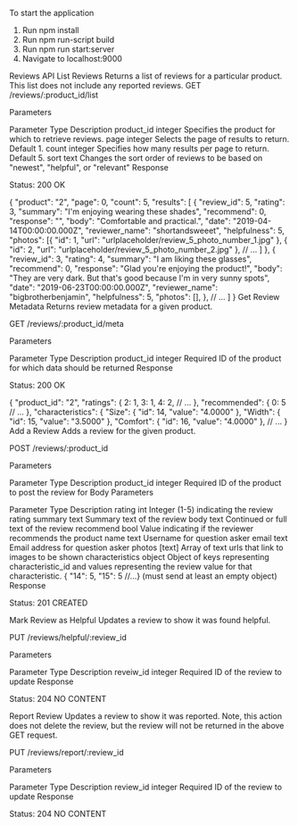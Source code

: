 To start the application
1. Run npm install
2. Run npm run-script build
3. Run npm run start:server
4. Navigate to localhost:9000

Reviews API
List Reviews
Returns a list of reviews for a particular product. This list does not include any reported reviews. GET /reviews/:product_id/list

Parameters

Parameter	Type	Description
product_id	integer	Specifies the product for which to retrieve reviews.
page	integer	Selects the page of results to return. Default 1.
count	integer	Specifies how many results per page to return. Default 5.
sort	text	Changes the sort order of reviews to be based on "newest", "helpful", or "relevant"
Response

Status: 200 OK

{
  "product": "2",
  "page": 0,
  "count": 5,
  "results": [
    {
      "review_id": 5,
      "rating": 3,
      "summary": "I'm enjoying wearing these shades",
      "recommend": 0,
      "response": "",
      "body": "Comfortable and practical.",
      "date": "2019-04-14T00:00:00.000Z",
      "reviewer_name": "shortandsweeet",
      "helpfulness": 5,
      "photos": [{
          "id": 1,
          "url": "urlplaceholder/review_5_photo_number_1.jpg"
        },
        {
          "id": 2,
          "url": "urlplaceholder/review_5_photo_number_2.jpg"
        },
        // ...
      ]
    },
    {
      "review_id": 3,
      "rating": 4,
      "summary": "I am liking these glasses",
      "recommend": 0,
      "response": "Glad you're enjoying the product!",
      "body": "They are very dark. But that's good because I'm in very sunny spots",
      "date": "2019-06-23T00:00:00.000Z",
      "reviewer_name": "bigbrotherbenjamin",
      "helpfulness": 5,
      "photos": [],
    },
    // ...
  ]
}
Get Review Metadata
Returns review metadata for a given product.

GET /reviews/:product_id/meta

Parameters

Parameter	Type	Description
product_id	integer	Required ID of the product for which data should be returned
Response

Status: 200 OK

{
  "product_id": "2",
  "ratings": {
    2: 1,
    3: 1,
    4: 2,
    // ...
  },
  "recommended": {
    0: 5
    // ...
  },
  "characteristics": {
    "Size": {
      "id": 14,
      "value": "4.0000"
    },
    "Width": {
      "id": 15,
      "value": "3.5000"
    },
    "Comfort": {
      "id": 16,
      "value": "4.0000"
    },
    // ...
}
Add a Review
Adds a review for the given product.

POST /reviews/:product_id

Parameters

Parameter	Type	Description
product_id	integer	Required ID of the product to post the review for
Body Parameters

Parameter	Type	Description
rating	int	Integer (1-5) indicating the review rating
summary	text	Summary text of the review
body	text	Continued or full text of the review
recommend	bool	Value indicating if the reviewer recommends the product
name	text	Username for question asker
email	text	Email address for question asker
photos	[text]	Array of text urls that link to images to be shown
characteristics	object	Object of keys representing characteristic_id and values representing the review value for that characteristic. { "14": 5, "15": 5 //...} (must send at least an empty object)
Response

Status: 201 CREATED

Mark Review as Helpful
Updates a review to show it was found helpful.

PUT /reviews/helpful/:review_id

Parameters

Parameter	Type	Description
reveiw_id	integer	Required ID of the review to update
Response

Status: 204 NO CONTENT

Report Review
Updates a review to show it was reported. Note, this action does not delete the review, but the review will not be returned in the above GET request.

PUT /reviews/report/:review_id

Parameters

Parameter	Type	Description
review_id	integer	Required ID of the review to update
Response

Status: 204 NO CONTENT
